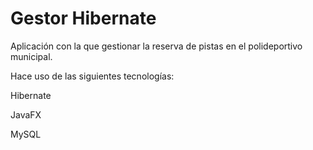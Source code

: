 # Gestor Hibernate

Aplicación con la que gestionar la reserva de pistas en el polideportivo municipal.

Hace uso de las siguientes tecnologías:

Hibernate

JavaFX

MySQL
